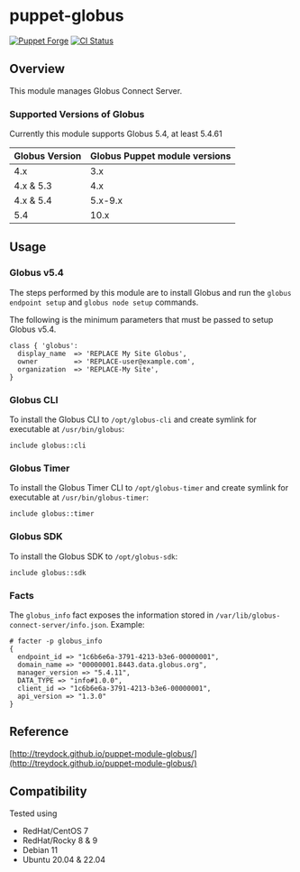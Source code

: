 # puppet-globus

[![Puppet Forge](http://img.shields.io/puppetforge/v/treydock/globus.svg)](https://forge.puppetlabs.com/treydock/globus)
[![CI Status](https://github.com/treydock/puppet-module-globus/workflows/CI/badge.svg?branch=master)](https://github.com/treydock/puppet-module-globus/actions?query=workflow%3ACI)

## Overview

This module manages Globus Connect Server.

### Supported Versions of Globus

Currently this module supports Globus 5.4, at least 5.4.61

| Globus Version | Globus Puppet module versions |
| -------------- | ----------------------------- |
| 4.x            | 3.x                           |
| 4.x & 5.3      | 4.x                           |
| 4.x & 5.4      | 5.x-9.x                       |
| 5.4            | 10.x                          |

## Usage

### Globus v5.4

The steps performed by this module are to install Globus and run the `globus endpoint setup` and `globus node setup` commands.

The following is the minimum parameters that must be passed to setup Globus v5.4.

```puppet
class { 'globus':
  display_name  => 'REPLACE My Site Globus',
  owner         => 'REPLACE-user@example.com',
  organization  => 'REPLACE-My Site',
}
```

### Globus CLI

To install the Globus CLI to `/opt/globus-cli` and create symlink for executable at `/usr/bin/globus`:

```puppet
include globus::cli
```

### Globus Timer

To install the Globus Timer CLI to `/opt/globus-timer` and create symlink for executable at `/usr/bin/globus-timer`:

```puppet
include globus::timer
```

### Globus SDK

To install the Globus SDK to `/opt/globus-sdk`:

```puppet
include globus::sdk
```

### Facts

The `globus_info` fact exposes the information stored in `/var/lib/globus-connect-server/info.json`.  Example:

```
# facter -p globus_info
{
  endpoint_id => "1c6b6e6a-3791-4213-b3e6-00000001",
  domain_name => "00000001.8443.data.globus.org",
  manager_version => "5.4.11",
  DATA_TYPE => "info#1.0.0",
  client_id => "1c6b6e6a-3791-4213-b3e6-00000001",
  api_version => "1.3.0"
}

```

## Reference

[http://treydock.github.io/puppet-module-globus/](http://treydock.github.io/puppet-module-globus/)

## Compatibility

Tested using

* RedHat/CentOS 7
* RedHat/Rocky 8 & 9
* Debian 11
* Ubuntu 20.04 & 22.04

